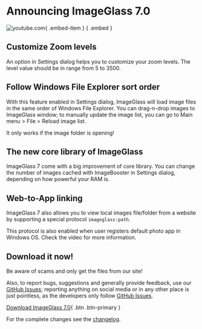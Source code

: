 # Announcing ImageGlass 7.0
![youtube.com](https://youtu.be/NbRy660CsFw){ .embed-item } { .embed }

## Customize Zoom levels
An option in Settings dialog helps you to customize your zoom levels. The level value should be in range from 5 to 3500.


## Follow Windows File Explorer sort order
With this feature enabled in Settings dialog, ImageGlass will load image files in the same order of Windows File Explorer. You can drag-n-drop images to ImageGlass window; to manually update the image list, you can go to Main menu > File > Reload image list.

It only works if the image folder is opening!


## The new core library of ImageGlass
ImageGlass 7 come with a big improvement of core library. You can change the number of images cached with ImageBooster in Settings dialog, depending on how powerful your RAM is.


## Web-to-App linking
ImageGlass 7 also allows you to view local images file/folder from a website by supporting a special protocol `imageglass:path`.

This protocol is also enabled when user registers default photo app in Windows OS. Check the video for more information.


## Download it now!
Be aware of scams and only get the files from our site! 

Also, to report bugs, suggestions and generally provide feedback, use our [GitHub Issues](https://github.com/d2phap/ImageGlass/issues); reporting anything on social media or in any other place is just pointless, as the developers only follow [GitHub Issues](https://github.com/d2phap/ImageGlass/issues).


[Download ImageGlass 7.0](https://imageglass.org/download){ .btn .btn-primary }


For the complete changes see the [changelog](https://github.com/d2phap/ImageGlass/releases/tag/7.0.7.26).
